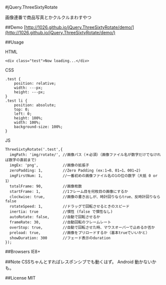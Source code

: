 #jQuery.ThreeSixtyRotate

画像連番で商品写真とかクルクルまわすやつ

##Demo
[http://1026.github.io/jQuery.ThreeSixtyRotate/demo/](http://1026.github.io/jQuery.ThreeSixtyRotate/demo/)

##Usage

HTML

    <div class="test">Now loading...</div>
    
CSS

    .test {
        position: relative;
        width: ---px;
        height: ---px;
    }
    .test li {
        position: absolute;
        top: 0;
        left: 0;
        height: 100%;
        width: 100%;
        background-size: 100%;
    }


JS

    ThreeSixtyRotate('.test',{
      imgPath: 'img/rotate/', //画像パス（＊必須）（画像ファイル名が数字だけでなければ数字の直前まで）
      imgEx: 'png',           //画像の拡張子
      zeroPadding: 1,         //Zero Padding (ex:1→0、01→1、001→2)
      imgFirstNum: 1,         //一番初めの画像ファイル名の1の位の数字（大抵 0 or 1）
      totalFrame: 90,         //画像枚数
      startFrame: 1,          //1フレーム目を何枚目の画像にするか
      clockwise: true,        //画像の書き出しが、時計回りならtrue、反時計回りならfalse
      rotateSpeed: 1,         //ドラッグで回転させるときのスピード
      inertia: true           //慣性 (false で慣性なし)
      autoRotate: false,      //自動で回転させるか
      frameRate: 30,          //自動回転のフレームレート
      overStop: true,         //自動で回転させた時、マウスオーバーで止めるか否か
      preload: true,          //画像をプリロードするか（基本trueでいいかと）
      showDuration: 300       //フェード表示のduration
    });

##Browsers
IE8+

##Note
CSSちゃんとすればレスポンシブでも動くはず。
Android 動かないかも。

##License
MIT
